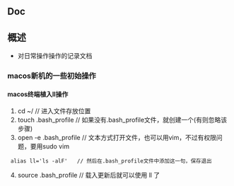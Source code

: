 ## Doc 

## 概述
- 对日常操作操作的记录文档

### macos新机的一些初始操作

#### macos终端植入ll操作

1. cd ~/     // 进入文件存放位置
2. touch .bash_profile   // 如果没有.bash_profile文件，就创建一个(有则忽略该步骤)
3. open -e .bash_profile     // 文本方式打开文件，也可以用vim，不过有权限问题，要用sudo vim 
  ``` 
   alias ll='ls -alF'   // 然后在.bash_profile文件中添加这一句，保存退出
  ```
4. source .bash_profile  // 载入更新后就可以使用 ll 了
